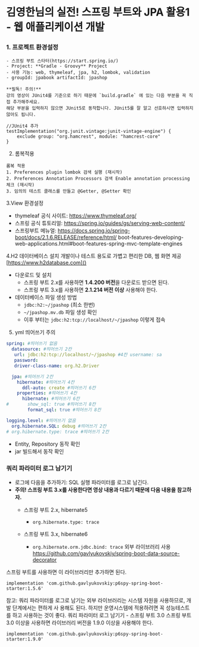 # 김영한님의 실전! 스프링 부트와 JPA 활용1 - 웹 애플리케이션 개발

### 1. 프로젝트 환경설정
```
- 스프링 부트 스타터(https://start.spring.io/)
- Project: **Gradle - Groovy** Project
- 사용 기능: web, thymeleaf, jpa, h2, lombok, validation
- groupId: jpabook artifactId: jpashop

**필독! 주의!**
강의 영상이 JUnit4를 기준으로 하기 때문에 `build.gradle` 에 있는 다음 부분을 꼭 직접 추가해주세요.
해당 부분을 입력하지 않으면 JUnit5로 동작합니다. JUnit5를 잘 알고 선호하시면 입력하지 않아도 됩니다.

//JUnit4 추가
testImplementation("org.junit.vintage:junit-vintage-engine") {
    exclude group: "org.hamcrest", module: "hamcrest-core"
}
```
2. 롬복적용
```
롬복 적용
1. Preferences plugin lombok 검색 실행 (재시작)
2. Preferences Annotation Processors 검색 Enable annotation processing 체크 (재시작)
3. 임의의 테스트 클래스를 만들고 @Getter, @Setter 확인
```
3.View 환경설정
- thymeleaf 공식 사이트: https://www.thymeleaf.org/
- 스프링 공식 튜토리얼: https://spring.io/guides/gs/serving-web-content/
- 스프링부트 메뉴얼: https://docs.spring.io/spring-boot/docs/2.1.6.RELEASE/reference/html/ boot-features-developing-web-applications.html#boot-features-spring-mvc-template-engines

4.H2 데이터베이스 설치
개발이나 테스트 용도로 가볍고 편리한 DB, 웹 화면 제공
[https://www.h2database.com]()
- 다운로드 및 설치
  - 스프링 부트 2.x를 사용하면 **1.4.200 버전**을 다운로드 받으면 된다.
  - 스프링 부트 3.x를 사용하면 **2.1.214 버전 이상** 사용해야 한다. 
- 데이터베이스 파일 생성 방법
  - `jdbc:h2:~/jpashop` (최소 한번)
  - `~/jpashop.mv.db` 파일 생성 확인 
  - 이후 부터는 `jdbc:h2:tcp://localhost/~/jpashop` 이렇게 접속
5. yml 띄어쓰기 주의
```yml
spring: #띄어쓰기 없음 
  datasource: #띄어쓰기 2칸
   url: jdbc:h2:tcp://localhost/~/jpashop #4칸 username: sa
   password:
   driver-class-name: org.h2.Driver

  jpa: #띄어쓰기 2칸 
    hibernate: #띄어쓰기 4칸
      ddl-auto: create #띄어쓰기 6칸 
    properties: #띄어쓰기 4칸
      hibernate: #띄어쓰기 6칸 
#       show_sql: true #띄어쓰기 8칸
        format_sql: true #띄어쓰기 8칸

logging.level: #띄어쓰기 없음 
  org.hibernate.SQL: debug #띄어쓰기 2칸
# org.hibernate.type: trace #띄어쓰기 2칸
```

- Entity, Repository 동작 확인
- jar 빌드해서 동작 확인

### 쿼리 파라미터 로그 남기기

- 로그에 다음을 추가하기: SQL 실행 파라미터를 로그로 남긴다.
- **주의! 스프링 부트 3.x를 사용한다면 영상 내용과 다르기 때문에 다음 내용을 참고하자.**
  - 스프링 부트 2.x, hibernate5 
    - `org.hibernate.type: trace`
    
  - 스프링 부트 3.x, hibernate6 
    -  `org.hibernate.orm.jdbc.bind: trace`
        외부 라이브러리 사용
        https://github.com/gavlyukovskiy/spring-boot-data-source-decorator

스프링 부트를 사용하면 이 라이브러리만 추가하면 된다.
```
implementation 'com.github.gavlyukovskiy:p6spy-spring-boot-starter:1.5.6'
```
참고: 쿼리 파라미터를 로그로 남기는 외부 라이브러리는 시스템 자원을 사용하므로, 개발 단계에서는 편하게 사 용해도 된다. 하지만 운영시스템에 적용하려면 꼭 성능테스트를 하고 사용하는 것이 좋다.
쿼리 파라미터 로그 남기기 - 스프링 부트 3.0
스프링 부트 3.0 이상을 사용하면 라이브러리 버전을 1.9.0 이상을 사용해야 한다.
```
implementation 'com.github.gavlyukovskiy:p6spy-spring-boot-starter:1.9.0'
```
  